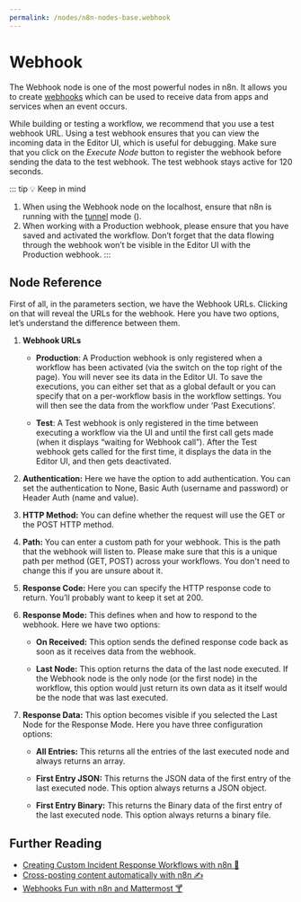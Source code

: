 ```yaml
---
permalink: /nodes/n8n-nodes-base.webhook
---
```


# Webhook

The Webhook node is one of the most powerful nodes in n8n. It allows you to create [webhooks](https://en.wikipedia.org/wiki/Webhook) which can be used to receive data from apps and services when an event occurs.

While building or testing a workflow, we recommend that you use a test webhook URL. Using a test webhook ensures that you can view the incoming data in the Editor UI, which is useful for debugging. Make sure that you click on the *Execute Node* button to register the webhook before sending the data to the test webhook. The test webhook stays active for 120 seconds.

::: tip 💡 Keep in mind
1. When using the Webhook node on the localhost, ensure that n8n is running with the [tunnel](../../../../getting-started/quickstart.md#start-with-tunnel) mode ().
2. When working with a Production webhook, please ensure that you have saved and activated the workflow. Don’t forget that the data flowing through the webhook won’t be visible in the Editor UI with the Production webhook.
:::


## Node Reference

First of all, in the parameters section, we have the Webhook URLs. Clicking on that will reveal the URLs for the webhook. Here you have two options, let’s understand the difference between them.

1. **Webhook URLs**
    - **Production**: A Production webhook is only registered when a workflow has been activated (via the switch on the top right of the page). You will never see its data in the Editor UI. To save the executions, you can either set that as a global default or you can specify that on a per-workflow basis in the workflow settings. You will then see the data from the workflow under ‘Past Executions’.

    - **Test**: A Test webhook is only registered in the time between executing a workflow via the UI and until the first call gets made (when it displays “waiting for Webhook call”). After the Test webhook gets called for the first time, it displays the data in the Editor UI, and then gets deactivated.

2. **Authentication:** Here we have the option to add authentication. You can set the authentication to None, Basic Auth (username and password) or Header Auth (name and value).

3. **HTTP Method:** You can define whether the request will use the GET or the POST HTTP method.

4. **Path:** You can enter a custom path for your webhook. This is the path that the webhook will listen to. Please make sure that this is a unique path per method (GET, POST) across your workflows. You don't need to change this if you are unsure about it.

5. **Response Code:** Here you can specify the HTTP response code to return. You’ll probably want to keep it set at 200.

6. **Response Mode:** This defines when and how to respond to the webhook. Here we have two options:
    
    - **On Received:** This option sends the defined response code back as soon as it receives data from the webhook.

    - **Last Node:** This option returns the data of the last node executed. If the Webhook node is the only node (or the first node) in the workflow, this option would just return its own data as it itself would be the node that was last executed.

7. **Response Data:** This option becomes visible if you selected the Last Node for the Response Mode. Here you have three configuration options:

    - **All Entries:** This returns all the entries of the last executed node and always returns an array.

    - **First Entry JSON:** This returns the JSON data of the first entry of the last executed node. This option always returns a JSON object.

    - **First Entry Binary:** This returns the Binary data of the first entry of the last executed node. This option always returns a binary file.


## Further Reading

- [Creating Custom Incident Response Workflows with n8n 🚨](https://medium.com/n8n-io/creating-custom-incident-response-workflows-with-n8n-9baef0bbedb9)
- [Cross-posting content automatically with n8n ✍️](https://medium.com/n8n-io/automating-cross-posting-blog-posts-using-n8n-%EF%B8%8F-af2a89601810)
- [Webhooks Fun with n8n and Mattermost 🍸](https://medium.com/n8n-io/webhooks-fun-with-n8n-and-mattermost-4ebf7e2b4d2a)

